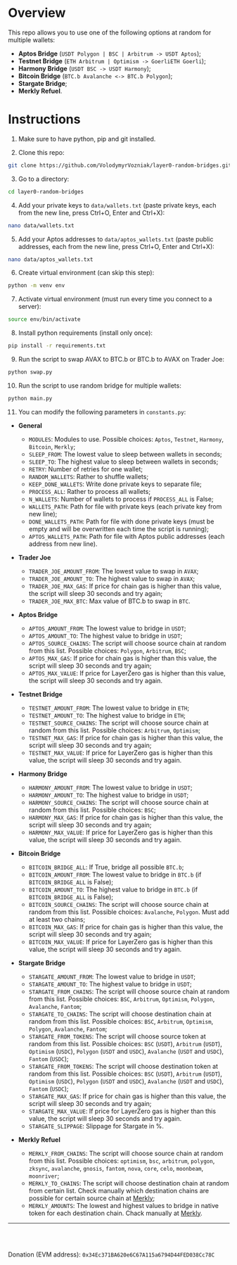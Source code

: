 # Overview

This repo allows you to use one of the following options at random for multiple wallets:
* **Aptos Bridge** (`USDT Polygon | BSC | Arbitrum -> USDT Aptos`);
* **Testnet Bridge** (`ETH Arbitrum | Optimism -> GoerliETH Goerli`);
* **Harmony Bridge** (`USDT BSC -> USDT Harmony`);
* **Bitcoin Bridge** (`BTC.b Avalanche <-> BTC.b Polygon`);
* **Stargate Bridge**;
* **Merkly Refuel**.

# Instructions

1. Make sure to have python, pip and git installed.

2. Clone this repo:
```sh
git clone https://github.com/VolodymyrVozniak/layer0-random-bridges.git
```

3. Go to a directory:
```sh
cd layer0-random-bridges
```

4. Add your private keys to `data/wallets.txt` (paste private keys, each from the new line, press Ctrl+O, Enter and Ctrl+X):
```sh
nano data/wallets.txt
```

5. Add your Aptos addresses to `data/aptos_wallets.txt` (paste public addresses, each from the new line, press Ctrl+O, Enter and Ctrl+X):
```sh
nano data/aptos_wallets.txt
```

6. Create virtual environment (can skip this step):
```sh
python -m venv env
```

7. Activate virtual environment (must run every time you connect to a server):
```sh
source env/bin/activate
```

8. Install python requirements (install only once):
```sh
pip install -r requirements.txt
```

9. Run the script to swap AVAX to BTC.b or BTC.b to AVAX on Trader Joe:
```sh
python swap.py
```

10. Run the script to use random bridge for multiple wallets:
```sh
python main.py
```

11. You can modify the following parameters in `constants.py`:

* **General**
    * `MODULES`: Modules to use. Possible choices: `Aptos`, `Testnet`, `Harmony`, `Bitcoin`, `Merkly`;
    * `SLEEP_FROM`: The lowest value to sleep between wallets in seconds;
    * `SLEEP_TO`: The highest value to sleep between wallets in seconds;
    * `RETRY`: Number of retries for one wallet;
    * `RANDOM_WALLETS`: Rather to shuffle wallets;
    * `KEEP_DONE_WALLETS`: Write done private keys to separate file;
    * `PROCESS_ALL`: Rather to process all wallets;
    * `N_WALLETS`: Number of wallets to process if `PROCESS_ALL` is False;
    * `WALLETS_PATH`: Path for file with private keys (each private key from new line);
    * `DONE_WALLETS_PATH`: Path for file with done private keys (must be empty and will be overwritten each time the script is running);
    * `APTOS_WALLETS_PATH`: Path for file with Aptos public addresses (each address from new line).

* **Trader Joe**
    * `TRADER_JOE_AMOUNT_FROM`: The lowest value to swap in `AVAX`;
    * `TRADER_JOE_AMOUNT_TO`: The highest value to swap in `AVAX`;
    * `TRADER_JOE_MAX_GAS`: If price for chain gas is higher than this value, the script will sleep 30 seconds and try again;
    * `TRADER_JOE_MAX_BTC`: Max value of BTC.b to swap in `BTC`.

* **Aptos Bridge**
    * `APTOS_AMOUNT_FROM`: The lowest value to bridge in `USDT`;
    * `APTOS_AMOUNT_TO`: The highest value to bridge in `USDT`;
    * `APTOS_SOURCE_CHAINS`: The script will choose source chain at random from this list. Possible choices: `Polygon`, `Arbitrum`, `BSC`;
    * `APTOS_MAX_GAS`: If price for chain gas is higher than this value, the script will sleep 30 seconds and try again;
    * `APTOS_MAX_VALUE`: If price for LayerZero gas is higher than this value, the script will sleep 30 seconds and try again.

* **Testnet Bridge**
    * `TESTNET_AMOUNT_FROM`: The lowest value to bridge in `ETH`;
    * `TESTNET_AMOUNT_TO`: The highest value to bridge in `ETH`;
    * `TESTNET_SOURCE_CHAINS`: The script will choose source chain at random from this list. Possible choices: `Arbitrum`, `Optimism`;
    * `TESTNET_MAX_GAS`: If price for chain gas is higher than this value, the script will sleep 30 seconds and try again;
    * `TESTNET_MAX_VALUE`: If price for LayerZero gas is higher than this value, the script will sleep 30 seconds and try again.

* **Harmony Bridge**
    * `HARMONY_AMOUNT_FROM`: The lowest value to bridge in `USDT`;
    * `HARMONY_AMOUNT_TO`: The highest value to bridge in `USDT`;
    * `HARMONY_SOURCE_CHAINS`: The script will choose source chain at random from this list. Possible choices: `BSC`;
    * `HARMONY_MAX_GAS`: If price for chain gas is higher than this value, the script will sleep 30 seconds and try again;
    * `HARMONY_MAX_VALUE`: If price for LayerZero gas is higher than this value, the script will sleep 30 seconds and try again.

* **Bitcoin Bridge**
    * `BITCOIN_BRIDGE_ALL`: If True, bridge all possible `BTC.b`;
    * `BITCOIN_AMOUNT_FROM`: The lowest value to bridge in `BTC.b` (if `BITCOIN_BRIDGE_ALL` is False);
    * `BITCOIN_AMOUNT_TO`: The highest value to bridge in `BTC.b` (if `BITCOIN_BRIDGE_ALL` is False);
    * `BITCOIN_SOURCE_CHAINS`: The script will choose source chain at random from this list. Possible choices: `Avalanche`, `Polygon`. Must add at least two chains;
    * `BITCOIN_MAX_GAS`: If price for chain gas is higher than this value, the script will sleep 30 seconds and try again;
    * `BITCOIN_MAX_VALUE`: If price for LayerZero gas is higher than this value, the script will sleep 30 seconds and try again.

* **Stargate Bridge**
    * `STARGATE_AMOUNT_FROM`: The lowest value to bridge in `USDT`;
    * `STARGATE_AMOUNT_TO`: The highest value to bridge in `USDT`;
    * `STARGATE_FROM_CHAINS`: The script will choose source chain at random from this list. Possible choices: `BSC`, `Arbitrum`, `Optimism`, `Polygon`, `Avalanche`, `Fantom`;
    * `STARGATE_TO_CHAINS`: The script will choose destination chain at random from this list. Possible choices: `BSC`, `Arbitrum`, `Optimism`, `Polygon`, `Avalanche`, `Fantom`;
    * `STARGATE_FROM_TOKENS`: The script will choose source token at random from this list. Possible choices: `BSC` (`USDT`), `Arbitrum` (`USDT`), `Optimism` (`USDC`), `Polygon` (`USDT` and `USDC`), `Avalanche` (`USDT` and `USDC`), `Fantom` (`USDC`);
    * `STARGATE_FROM_TOKENS`: The script will choose destination token at random from this list. Possible choices: `BSC` (`USDT`), `Arbitrum` (`USDT`), `Optimism` (`USDC`), `Polygon` (`USDT` and `USDC`), `Avalanche` (`USDT` and `USDC`), `Fantom` (`USDC`);
    * `STARGATE_MAX_GAS`: If price for chain gas is higher than this value, the script will sleep 30 seconds and try again;
    * `STARGATE_MAX_VALUE`: If price for LayerZero gas is higher than this value, the script will sleep 30 seconds and try again.
    * `STARGATE_SLIPPAGE`: Slippage for Stargate in %.

* **Merkly Refuel**
    * `MERKLY_FROM_CHAINS`: The script will choose source chain at random from this list. Possible choices: `optimism`, `bsc`, `arbitrum`, `polygon`, `zksync`, `avalanche`, `gnosis`, `fantom`, `nova`, `core`, `celo`, `moonbeam`, `moonriver`;
    * `MERKLY_TO_CHAINS`: The script will choose destination chain at random from certain list. Check manually which destination chains are possible for certain source chain at [Merkly](https://minter.merkly.com/gas);
    * `MERKLY_AMOUNTS`: The lowest and highest values to bridge in native token for each destination chain. Chack manually at [Merkly](https://minter.merkly.com/gas).

-----

</br>
</br>

Donation (EVM address): `0x34Ec371BA620e6C67A115a6794D44FED038Cc78C`
